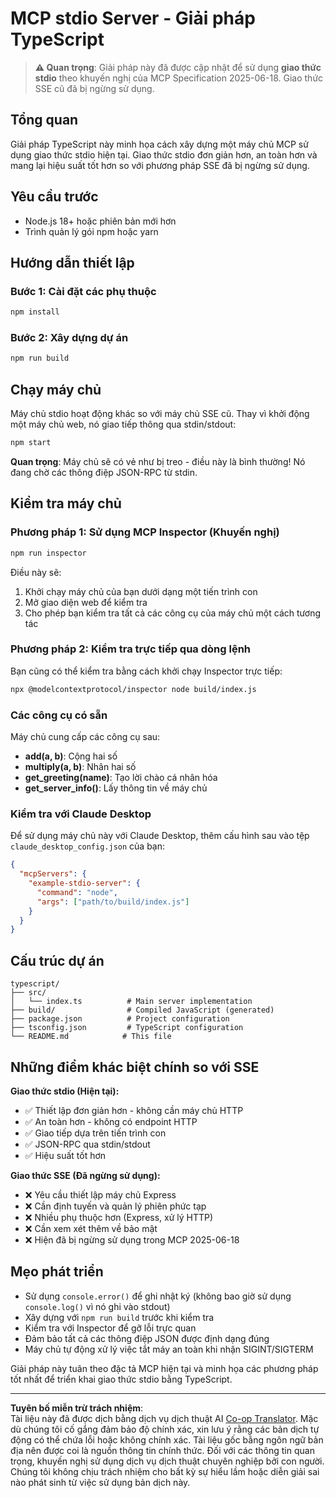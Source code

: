 <!--
CO_OP_TRANSLATOR_METADATA:
{
  "original_hash": "9d799c4a30a8383e0a74af9153262972",
  "translation_date": "2025-08-26T20:11:43+00:00",
  "source_file": "03-GettingStarted/05-stdio-server/solution/typescript/README.md",
  "language_code": "vi"
}
-->
# MCP stdio Server - Giải pháp TypeScript

> **⚠️ Quan trọng**: Giải pháp này đã được cập nhật để sử dụng **giao thức stdio** theo khuyến nghị của MCP Specification 2025-06-18. Giao thức SSE cũ đã bị ngừng sử dụng.

## Tổng quan

Giải pháp TypeScript này minh họa cách xây dựng một máy chủ MCP sử dụng giao thức stdio hiện tại. Giao thức stdio đơn giản hơn, an toàn hơn và mang lại hiệu suất tốt hơn so với phương pháp SSE đã bị ngừng sử dụng.

## Yêu cầu trước

- Node.js 18+ hoặc phiên bản mới hơn
- Trình quản lý gói npm hoặc yarn

## Hướng dẫn thiết lập

### Bước 1: Cài đặt các phụ thuộc

```bash
npm install
```

### Bước 2: Xây dựng dự án

```bash
npm run build
```

## Chạy máy chủ

Máy chủ stdio hoạt động khác so với máy chủ SSE cũ. Thay vì khởi động một máy chủ web, nó giao tiếp thông qua stdin/stdout:

```bash
npm start
```

**Quan trọng**: Máy chủ sẽ có vẻ như bị treo - điều này là bình thường! Nó đang chờ các thông điệp JSON-RPC từ stdin.

## Kiểm tra máy chủ

### Phương pháp 1: Sử dụng MCP Inspector (Khuyến nghị)

```bash
npm run inspector
```

Điều này sẽ:
1. Khởi chạy máy chủ của bạn dưới dạng một tiến trình con
2. Mở giao diện web để kiểm tra
3. Cho phép bạn kiểm tra tất cả các công cụ của máy chủ một cách tương tác

### Phương pháp 2: Kiểm tra trực tiếp qua dòng lệnh

Bạn cũng có thể kiểm tra bằng cách khởi chạy Inspector trực tiếp:

```bash
npx @modelcontextprotocol/inspector node build/index.js
```

### Các công cụ có sẵn

Máy chủ cung cấp các công cụ sau:

- **add(a, b)**: Cộng hai số
- **multiply(a, b)**: Nhân hai số  
- **get_greeting(name)**: Tạo lời chào cá nhân hóa
- **get_server_info()**: Lấy thông tin về máy chủ

### Kiểm tra với Claude Desktop

Để sử dụng máy chủ này với Claude Desktop, thêm cấu hình sau vào tệp `claude_desktop_config.json` của bạn:

```json
{
  "mcpServers": {
    "example-stdio-server": {
      "command": "node",
      "args": ["path/to/build/index.js"]
    }
  }
}
```

## Cấu trúc dự án

```
typescript/
├── src/
│   └── index.ts          # Main server implementation
├── build/                # Compiled JavaScript (generated)
├── package.json          # Project configuration
├── tsconfig.json         # TypeScript configuration
└── README.md            # This file
```

## Những điểm khác biệt chính so với SSE

**Giao thức stdio (Hiện tại):**
- ✅ Thiết lập đơn giản hơn - không cần máy chủ HTTP
- ✅ An toàn hơn - không có endpoint HTTP
- ✅ Giao tiếp dựa trên tiến trình con
- ✅ JSON-RPC qua stdin/stdout
- ✅ Hiệu suất tốt hơn

**Giao thức SSE (Đã ngừng sử dụng):**
- ❌ Yêu cầu thiết lập máy chủ Express
- ❌ Cần định tuyến và quản lý phiên phức tạp
- ❌ Nhiều phụ thuộc hơn (Express, xử lý HTTP)
- ❌ Cần xem xét thêm về bảo mật
- ❌ Hiện đã bị ngừng sử dụng trong MCP 2025-06-18

## Mẹo phát triển

- Sử dụng `console.error()` để ghi nhật ký (không bao giờ sử dụng `console.log()` vì nó ghi vào stdout)
- Xây dựng với `npm run build` trước khi kiểm tra
- Kiểm tra với Inspector để gỡ lỗi trực quan
- Đảm bảo tất cả các thông điệp JSON được định dạng đúng
- Máy chủ tự động xử lý việc tắt máy an toàn khi nhận SIGINT/SIGTERM

Giải pháp này tuân theo đặc tả MCP hiện tại và minh họa các phương pháp tốt nhất để triển khai giao thức stdio bằng TypeScript.

---

**Tuyên bố miễn trừ trách nhiệm**:  
Tài liệu này đã được dịch bằng dịch vụ dịch thuật AI [Co-op Translator](https://github.com/Azure/co-op-translator). Mặc dù chúng tôi cố gắng đảm bảo độ chính xác, xin lưu ý rằng các bản dịch tự động có thể chứa lỗi hoặc không chính xác. Tài liệu gốc bằng ngôn ngữ bản địa nên được coi là nguồn thông tin chính thức. Đối với các thông tin quan trọng, khuyến nghị sử dụng dịch vụ dịch thuật chuyên nghiệp bởi con người. Chúng tôi không chịu trách nhiệm cho bất kỳ sự hiểu lầm hoặc diễn giải sai nào phát sinh từ việc sử dụng bản dịch này.